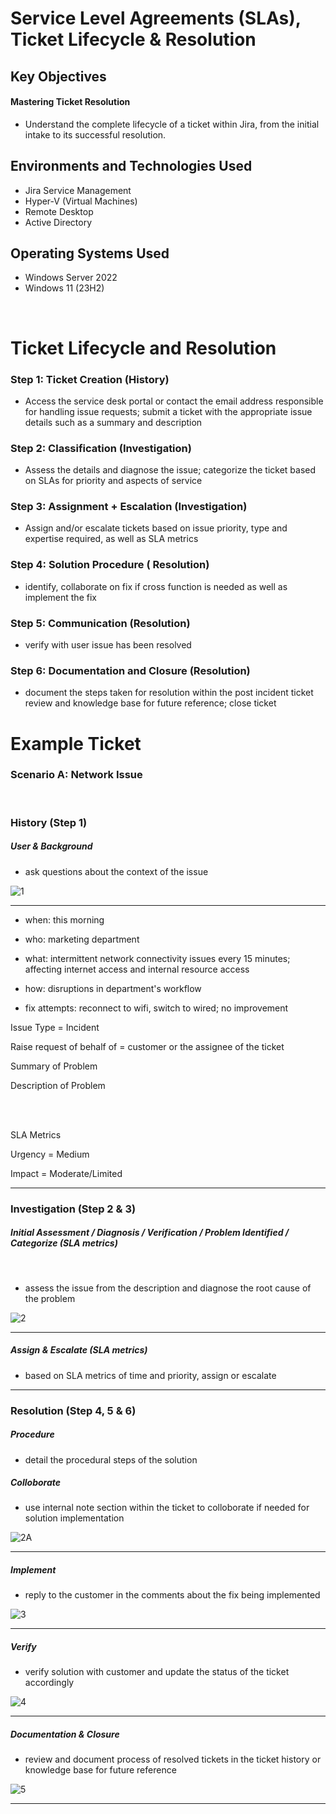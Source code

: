 <h1> Service Level Agreements (SLAs), Ticket Lifecycle & Resolution </h1>

<h2>Key Objectives</h2>

<h4>Mastering Ticket Resolution</h4>

- Understand the complete lifecycle of a ticket within Jira, from the initial intake to its successful resolution.



<h2>Environments and Technologies Used</h2>

- Jira Service Management
- Hyper-V (Virtual Machines)
- Remote Desktop
- Active Directory

<h2>Operating Systems Used </h2>

- Windows Server 2022
- Windows 11 (23H2)


<br>



<h1>Ticket Lifecycle and Resolution</h1>

<h3>Step 1: Ticket Creation (History)</h3>
<p> </p>

- Access the service desk portal or contact the email address responsible for handling issue requests; submit a ticket with the appropriate issue details such as a summary and description






<h3>Step 2: Classification (Investigation)</h3>
<p></p>

- Assess the details and diagnose the issue; categorize the ticket based on SLAs for priority and aspects of service





<h3>Step 3: Assignment + Escalation (Investigation)</h3>
<p></p>

- Assign and/or escalate tickets based on issue priority, type and expertise required, as well as SLA metrics





<h3>Step 4: Solution Procedure ( Resolution)</h3>
<p></p>

- identify, collaborate on fix if cross function is needed as well as implement the fix





<h3>Step 5: Communication (Resolution)</h3>
<p></p>

- verify with user issue has been resolved




<h3>Step 6: Documentation and Closure (Resolution)</h3>
<p></p>

- document the steps taken for resolution within the post incident ticket review and knowledge base for future reference; close ticket





<h1>Example Ticket</h1>

<h3>Scenario A: Network Issue</h3>

<br>

<h3>History (Step 1)</h3>

<h5><strong>User & Background</strong> </h5>

- ask questions about the context of the issue


![1](https://github.com/user-attachments/assets/ba7da99b-5e90-4a0d-8702-a4c5ec866c0e)

____


- when: this morning
- who: marketing department
- what: intermittent network connectivity issues every 15 minutes; affecting internet access and internal resource access
- how: disruptions in department's workflow

- fix attempts: reconnect to wifi, switch to wired; no improvement

Issue Type = Incident

Raise request of behalf of = customer or the assignee of the ticket

Summary of Problem

Description of Problem

<br>
<br>

SLA Metrics


Urgency = Medium

Impact = Moderate/Limited


____

<h3>Investigation (Step 2 & 3)</h3>

<h5> Initial Assessment / Diagnosis / Verification / Problem Identified / Categorize (SLA metrics)</h5>

<br>


- assess the issue from the description and diagnose the root cause of the problem


![2](https://github.com/user-attachments/assets/fa9ae44e-f999-4768-920a-376d06e9d376)


____



<h5> Assign & Escalate (SLA metrics)</h5>


- based on SLA metrics of time and priority, assign or escalate


____


<h3>Resolution (Step 4, 5 & 6)</h3>



<h5>Procedure</h5>

- detail the procedural steps of the solution





<h5>Colloborate</h5>

- use internal note section within the ticket to colloborate if needed for solution implementation


![2A](https://github.com/user-attachments/assets/275e4aea-5ff8-49b0-9bf7-877d14ca724b)


____


<h5>Implement</h5>

- reply to the customer in the comments about the fix being implemented



![3](https://github.com/user-attachments/assets/9cde03bf-af68-4d95-a987-2f4537b13895)


_____

<h5>Verify</h5>


- verify solution with customer and update the status of the ticket accordingly

![4](https://github.com/user-attachments/assets/a21b37c8-0c4a-43be-9f39-26cdb9cbd0e1)


___

<h5>Documentation & Closure</h5>


- review and document process of resolved tickets in the ticket history or knowledge base for future reference


![5](https://github.com/user-attachments/assets/17ede0ef-b357-4ff9-88ab-156590cf671e)


____


